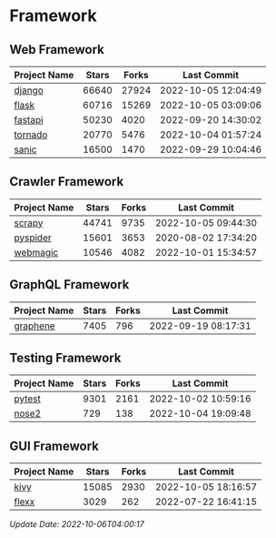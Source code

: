 # Framework

## Web Framework
| Project Name | Stars | Forks | Last Commit |
| ------------ | ----- | ----- | ----------- |
| [django](https://github.com/django/django) | 66640 | 27924 | 2022-10-05 12:04:49 |
| [flask](https://github.com/pallets/flask) | 60716 | 15269 | 2022-10-05 03:09:06 |
| [fastapi](https://github.com/tiangolo/fastapi) | 50230 | 4020 | 2022-09-20 14:30:02 |
| [tornado](https://github.com/tornadoweb/tornado) | 20770 | 5476 | 2022-10-04 01:57:24 |
| [sanic](https://github.com/sanic-org/sanic) | 16500 | 1470 | 2022-09-29 10:04:46 |

## Crawler Framework
| Project Name | Stars | Forks | Last Commit |
| ------------ | ----- | ----- | ----------- |
| [scrapy](https://github.com/scrapy/scrapy) | 44741 | 9735 | 2022-10-05 09:44:30 |
| [pyspider](https://github.com/binux/pyspider) | 15601 | 3653 | 2020-08-02 17:34:20 |
| [webmagic](https://github.com/code4craft/webmagic) | 10546 | 4082 | 2022-10-01 15:34:57 |

## GraphQL Framework
| Project Name | Stars | Forks | Last Commit |
| ------------ | ----- | ----- | ----------- |
| [graphene](https://github.com/graphql-python/graphene) | 7405 | 796 | 2022-09-19 08:17:31 |

## Testing Framework
| Project Name | Stars | Forks | Last Commit |
| ------------ | ----- | ----- | ----------- |
| [pytest](https://github.com/pytest-dev/pytest) | 9301 | 2161 | 2022-10-02 10:59:16 |
| [nose2](https://github.com/nose-devs/nose2) | 729 | 138 | 2022-10-04 19:09:48 |

## GUI Framework
| Project Name | Stars | Forks | Last Commit |
| ------------ | ----- | ----- | ----------- |
| [kivy](https://github.com/kivy/kivy) | 15085 | 2930 | 2022-10-05 18:16:57 |
| [flexx](https://github.com/flexxui/flexx) | 3029 | 262 | 2022-07-22 16:41:15 |

*Update Date: 2022-10-06T04:00:17*
